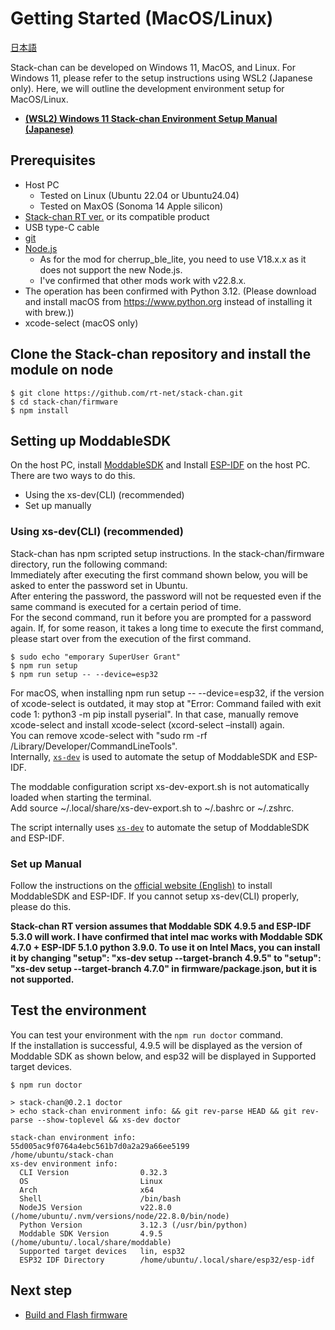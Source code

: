 # Getting Started (MacOS/Linux)

[日本語](./getting-started_ja.md)

Stack-chan can be developed on Windows 11, MacOS, and Linux. For Windows 11, please refer to the setup instructions using WSL2 (Japanese only). Here, we will outline the development environment setup for MacOS/Linux.

* **[(WSL2) Windows 11 Stack-chan Environment Setup Manual (Japanese)](./getting-started-wsl2_ja.md)**

## Prerequisites

* Host PC
    * Tested on Linux (Ubuntu 22.04 or Ubuntu24.04)
    * Tested on MaxOS (Sonoma 14 Apple silicon)
* [Stack-chan RT ver.](https://rt-net.jp/products/rt-stackchan/) or its compatible product
* USB type-C cable
* [git](https://git-scm.com/)
* [Node.js](https://nodejs.org/en/)
  * As for the mod for cherrup_ble_lite, you need to use V18.x.x as it does not support the new Node.js.
  * I've confirmed that other mods work with v22.8.x.
* The operation has been confirmed with Python 3.12. (Please download and install macOS from https://www.python.org instead of installing it with brew.)) 
* xcode-select (macOS only)

## Clone the Stack-chan repository and install the module on node

```console
$ git clone https://github.com/rt-net/stack-chan.git
$ cd stack-chan/firmware
$ npm install
```

## Setting up ModdableSDK

On the host PC, install [ModdableSDK](https://github.com/Moddable-OpenSource/moddable) and
Install [ESP-IDF](https://docs.espressif.com/projects/esp-idf/en/latest/esp32/get-started/index.html) on the host PC.
There are two ways to do this.

- Using the xs-dev(CLI) (recommended)
- Set up manually

### Using xs-dev(CLI) (recommended)
Stack-chan has npm scripted setup instructions. In the stack-chan/firmware directory, run the following command:  
Immediately after executing the first command shown below, you will be asked to enter the password set in Ubuntu.  
After entering the password, the password will not be requested even if the same command is executed for a certain period of time.   
For the second command, run it before you are prompted for a password again. If, for some reason, it takes a long time to execute the first command, please start over from the execution of the first command.

```console
$ sudo echo "emporary SuperUser Grant"
$ npm run setup
$ npm run setup -- --device=esp32
```

For macOS, when installing npm run setup -- --device=esp32, if the version of xcode-select is outdated, it may stop at "Error: Command failed with exit code 1: python3 -m pip install pyserial". In that case, manually remove xcode-select and install xcode-select (xcord-select –install) again.  
You can remove xcode-select with "sudo rm -rf /Library/Developer/CommandLineTools".   
Internally, [`xs-dev`](https://github.com/HipsterBrown/xs-dev)  is used to automate the setup of ModdableSDK and ESP-IDF.

The moddable configuration script xs-dev-export.sh is not automatically loaded when starting the terminal.   
Add source ~/.local/share/xs-dev-export.sh to ~/.bashrc or ~/.zshrc.

The script internally uses [`xs-dev`](https://github.com/HipsterBrown/xs-dev) to automate the setup of ModdableSDK and ESP-IDF.

### Set up Manual

Follow the instructions on the [official website (English)](https://github.com/Moddable-OpenSource/moddable/blob/public/documentation/Moddable%20SDK%20-%20Getting%20Started.md) to install ModdableSDK and ESP-IDF.
If you cannot setup xs-dev(CLI) properly, please do this.

**Stack-chan RT version assumes that Moddable SDK 4.9.5 and ESP-IDF 5.3.0 will work. I have confirmed that intel mac works with Moddable SDK 4.7.0 + ESP-IDF 5.1.0 python 3.9.0. To use it on Intel Macs, you can install it by changing "setup": "xs-dev setup --target-branch 4.9.5" to "setup": "xs-dev setup --target-branch 4.7.0" in firmware/package.json, but it is not supported.**

## Test the environment

You can test your environment with the `npm run doctor` command.   
If the installation is successful, 4.9.5 will be displayed as the version of Moddable SDK as shown below, and esp32 will be displayed in Supported target devices.

```console
$ npm run doctor

> stack-chan@0.2.1 doctor
> echo stack-chan environment info: && git rev-parse HEAD && git rev-parse --show-toplevel && xs-dev doctor

stack-chan environment info:
55d005ac9f0764a4ebc561b7d0a2a29a66ee5199
/home/ubuntu/stack-chan
xs-dev environment info:
  CLI Version                0.32.3
  OS                         Linux
  Arch                       x64
  Shell                      /bin/bash
  NodeJS Version             v22.8.0 (/home/ubuntu/.nvm/versions/node/22.8.0/bin/node)
  Python Version             3.12.3 (/usr/bin/python)
  Moddable SDK Version       4.9.5 (/home/ubuntu/.local/share/moddable)
  Supported target devices   lin, esp32
  ESP32 IDF Directory        /home/ubuntu/.local/share/esp32/esp-idf
```

## Next step

- [Build and Flash firmware](./flashing-firmware.md)
